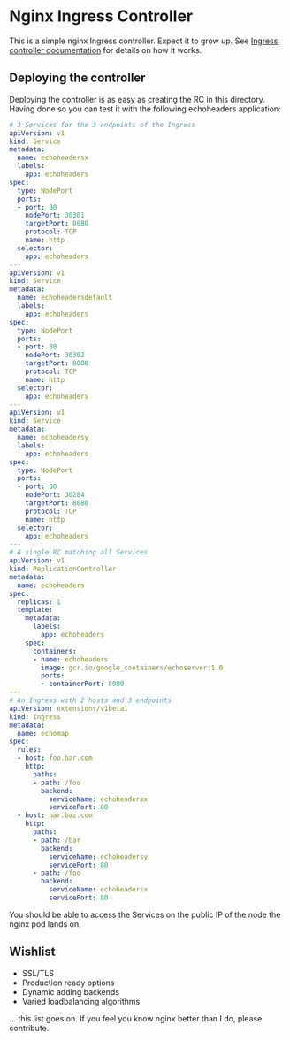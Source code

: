 # Nginx Ingress Controller

This is a simple nginx Ingress controller. Expect it to grow up. See [Ingress controller documentation](../README.md) for details on how it works.

## Deploying the controller

Deploying the controller is as easy as creating the RC in this directory. Having done so you can test it with the following echoheaders application:

```yaml
# 3 Services for the 3 endpoints of the Ingress
apiVersion: v1
kind: Service
metadata:
  name: echoheadersx
  labels:
    app: echoheaders
spec:
  type: NodePort
  ports:
  - port: 80
    nodePort: 30301
    targetPort: 8080
    protocol: TCP
    name: http
  selector:
    app: echoheaders
---
apiVersion: v1
kind: Service
metadata:
  name: echoheadersdefault
  labels:
    app: echoheaders
spec:
  type: NodePort
  ports:
  - port: 80
    nodePort: 30302
    targetPort: 8080
    protocol: TCP
    name: http
  selector:
    app: echoheaders
---
apiVersion: v1
kind: Service
metadata:
  name: echoheadersy
  labels:
    app: echoheaders
spec:
  type: NodePort
  ports:
  - port: 80
    nodePort: 30284
    targetPort: 8080
    protocol: TCP
    name: http
  selector:
    app: echoheaders
---
# A single RC matching all Services
apiVersion: v1
kind: ReplicationController
metadata:
  name: echoheaders
spec:
  replicas: 1
  template:
    metadata:
      labels:
        app: echoheaders
    spec:
      containers:
      - name: echoheaders
        image: gcr.io/google_containers/echoserver:1.0
        ports:
        - containerPort: 8080
---
# An Ingress with 2 hosts and 3 endpoints
apiVersion: extensions/v1beta1
kind: Ingress
metadata:
  name: echomap
spec:
  rules:
  - host: foo.bar.com
    http:
      paths:
      - path: /foo
        backend:
          serviceName: echoheadersx
          servicePort: 80
  - host: bar.baz.com
    http:
      paths:
      - path: /bar
        backend:
          serviceName: echoheadersy
          servicePort: 80
      - path: /foo
        backend:
          serviceName: echoheadersx
          servicePort: 80
```
You should be able to access the Services on the public IP of the node the nginx pod lands on.

## Wishlist

* SSL/TLS
* Production ready options
* Dynamic adding backends
* Varied loadbalancing algorithms

... this list goes on. If you feel you know nginx better than I do, please contribute.

